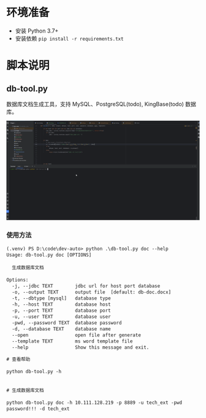 
# 环境准备

- 安装 Python 3.7+
- 安装依赖 `pip install -r requirements.txt`


# 脚本说明

## db-tool.py

数据库文档生成工具，支持 MySQL、PostgreSQL(todo), KingBase(todo) 数据库。


![](./image/db-tool-demo.gif)


### 使用方法

```
(.venv) PS D:\code\dev-auto> python .\db-tool.py doc --help                                                               
Usage: db-tool.py doc [OPTIONS]

  生成数据库文档

Options:
  -j, --jdbc TEXT        jdbc url for host port database
  -o, --output TEXT      output file  [default: db-doc.docx]
  -t, --dbtype [mysql]   database type
  -h, --host TEXT        database host
  -p, --port TEXT        database port
  -u, --user TEXT        database user
  -pwd, --password TEXT  database password
  -d, --database TEXT    database name
  --open                 open file after generate
  --template TEXT        ms word template file
  --help                 Show this message and exit.

```

```shell
# 查看帮助

python db-tool.py -h


# 生成数据库文档

python db-tool.py doc -h 10.111.128.219 -p 8889 -u tech_ext -pwd password!!! -d tech_ext
```